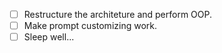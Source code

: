- [ ] Restructure the architeture and perform OOP.
- [ ] Make prompt customizing work.
- [ ] Sleep well...
